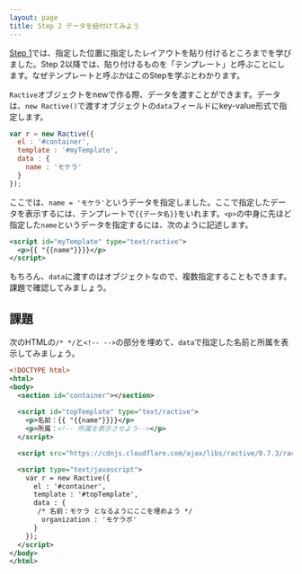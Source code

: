 ```yaml
---
layout: page
title: Step 2 データを紐付けてみよう
---
```


[Step 1](../step1/)では、指定した位置に指定したレイアウトを貼り付けるところまでを学びました。Step 2以降では、貼り付けるものを「テンプレート」と呼ぶことにします。なぜテンプレートと呼ぶかはこのStepを学ぶとわかります。

`Ractive`オブジェクトをnewで作る際、データを渡すことができます。データは、`new Ractive()`で渡すオブジェクトの`data`フィールドにkey-value形式で指定します。

```javascript
var r = new Ractive({
  el : '#container',
  template : '#myTemplate',
  data : {
    name : 'モケラ'
  }
});
```

ここでは、`name = 'モケラ'`というデータを指定しました。ここで指定したデータを表示するには、テンプレートで`{{データ名}}`をいれます。`<p>`の中身に先ほど指定した`name`というデータを指定するには、次のように記述します。

```xml
<script id="myTemplate" type="text/ractive">
  <p>{{ "{{name"}}}}</p>
</script>
```

もちろん、`data`に渡すのはオブジェクトなので、複数指定することもできます。課題で確認してみましょう。

## 課題

次のHTMLの`/* */`と`<!-- -->`の部分を埋めて、`data`で指定した名前と所属を表示してみましょう。

```xml
<!DOCTYPE html>
<html>
<body>
  <section id="container"></section>
  
  <script id="topTemplate" type="text/ractive">
    <p>名前：{{ "{{name"}}}}</p>
    <p>所属：<!-- 所属を表示させよう--></p>
  </script>

  <script src="https://cdnjs.cloudflare.com/ajax/libs/ractive/0.7.3/ractive.js"></script>

  <script type="text/javascript">
    var r = new Ractive({
      el : '#container',
      template : '#topTemplate',
      data : {
       /* 名前：モケラ となるようにここを埋めよう */
        organization : 'モケラボ'
      }
    });
  </script>
</body>
</html>
```


